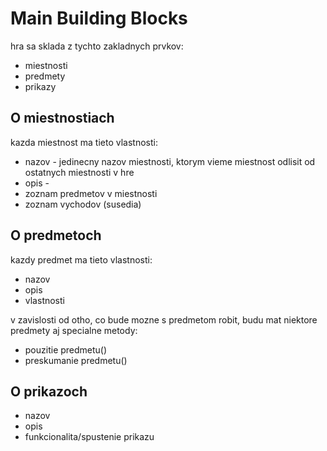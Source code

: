 # Main Building Blocks

hra sa sklada z tychto zakladnych prvkov:

* miestnosti
* predmety
* prikazy

## O miestnostiach

kazda miestnost ma tieto vlastnosti:

* nazov - jedinecny nazov miestnosti, ktorym vieme miestnost odlisit od ostatnych miestnosti v hre
* opis -
* zoznam predmetov v miestnosti
* zoznam vychodov (susedia)


## O predmetoch

kazdy predmet ma tieto vlastnosti:

* nazov
* opis
* vlastnosti

v zavislosti od otho, co bude mozne s predmetom robit, budu mat niektore predmety aj specialne metody:

+ pouzitie predmetu()
+ preskumanie predmetu()


## O prikazoch

* nazov
* opis
* funkcionalita/spustenie prikazu


